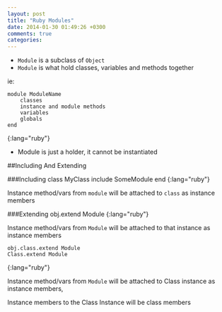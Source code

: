 ```yaml
---
layout: post
title: "Ruby Modules"
date: 2014-01-30 01:49:26 +0300
comments: true
categories: 
---
```


* `Module` is a subclass of `Object`
* `Module` is what hold classes, variables and methods together

ie:

    module ModuleName
        classes
        instance and module methods
        variables
        globals
    end
{:lang="ruby"}

<!--more-->

* Module is just a holder, it cannot be instantiated

##Including And Extending

###Including
    class MyClass
        include SomeModule
    end
{:lang="ruby"}

Instance method/vars from `module` will be attached to `class` as instance members

###Extending
    obj.extend Module
{:lang="ruby"}

Instance method/vars from `Module` will be attached to that instance as instance members

    obj.class.extend Module
    Class.extend Module
{:lang="ruby"}

Instance method/vars from `Module` will be attached to Class instance as instance members,

Instance members to the Class Instance will be class members


